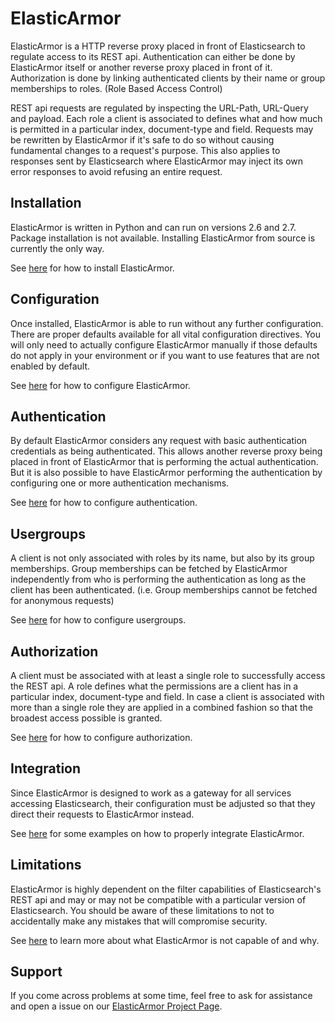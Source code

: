 # ElasticArmor

ElasticArmor is a HTTP reverse proxy placed in front of Elasticsearch to regulate access to its REST api. Authentication
can either be done by ElasticArmor itself or another reverse proxy placed in front of it. Authorization is done by
linking authenticated clients by their name or group memberships to roles. (Role Based Access Control)

REST api requests are regulated by inspecting the URL-Path, URL-Query and payload. Each role a client is associated
to defines what and how much is permitted in a particular index, document-type and field. Requests may be rewritten
by ElasticArmor if it's safe to do so without causing fundamental changes to a request's purpose. This also applies
to responses sent by Elasticsearch where ElasticArmor may inject its own error responses to avoid refusing an entire
request.

## Installation

ElasticArmor is written in Python and can run on versions 2.6 and 2.7. Package installation is not available.
Installing ElasticArmor from source is currently the only way.

See [here](doc/02-Installation.md#installation) for how to install ElasticArmor.

## Configuration

Once installed, ElasticArmor is able to run without any further configuration. There are proper defaults available
for all vital configuration directives. You will only need to actually configure ElasticArmor manually if those
defaults do not apply in your environment or if you want to use features that are not enabled by default.

See [here](doc/03-Configuration.md#configuration) for how to configure ElasticArmor.

## Authentication

By default ElasticArmor considers any request with basic authentication credentials as being authenticated. This
allows another reverse proxy being placed in front of ElasticArmor that is performing the actual authentication.
But it is also possible to have ElasticArmor performing the authentication by configuring one or more
authentication mechanisms.

See [here](doc/04-Authentication.md#authentication) for how to configure authentication.

## Usergroups

A client is not only associated with roles by its name, but also by its group memberships. Group memberships can
be fetched by ElasticArmor independently from who is performing the authentication as long as the client has been
authenticated. (i.e. Group memberships cannot be fetched for anonymous requests)

See [here](doc/05-Usergroups.md#usergroups) for how to configure usergroups.

## Authorization

A client must be associated with at least a single role to successfully access the REST api. A role defines what the
permissions are a client has in a particular index, document-type and field. In case a client is associated with more
than a single role they are applied in a combined fashion so that the broadest access possible is granted.

See [here](doc/06-Authorization.md#authorization) for how to configure authorization.

## Integration

Since ElasticArmor is designed to work as a gateway for all services accessing Elasticsearch,
their configuration must be adjusted so that they direct their requests to ElasticArmor instead.

See [here](doc/07-Integration.md#integration) for some examples on how to properly integrate ElasticArmor.

## Limitations

ElasticArmor is highly dependent on the filter capabilities of Elasticsearch's REST api and may or may not be
compatible with a particular version of Elasticsearch. You should be aware of these limitations to not to
accidentally make any mistakes that will compromise security.

See [here](doc/08-Limitations.md#limitations) to learn more about what ElasticArmor is not capable of and why.

## Support

If you come across problems at some time, feel free to ask for assistance and open a issue
on our [ElasticArmor Project Page](https://gitlab.netways.org/ElasticArmor/ElasticArmor).
